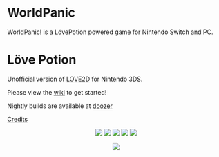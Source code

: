 # WorldPanic
WorldPanic! is a LövePotion powered game for Nintendo Switch and PC.

# Löve Potion

Unofficial version of [LOVE2D](https://love2d.org/) for Nintendo 3DS.

Please view the [wiki](https://github.com/TurtleP/LovePotion/wiki) to get started!

Nightly builds are available at [doozer](https://doozer.io/TurtleP/LovePotion)

[Credits](https://github.com/TurtleP/LovePotion/wiki/Credits)

<p align="center">
    <img src="https://doozer.io/badge/TurtleP/LovePotion/buildstatus/master"/>
    <img src="https://img.shields.io/badge/license-MIT-blue.svg?style=flat-square"/>
    <img src="https://img.shields.io/github/stars/TurtleP/LovePotion.svg?style=flat-square"/>
    <img src="https://img.shields.io/github/issues/TurtleP/LovePotion.svg?style=flat-square"/>
    <img src="https://img.shields.io/badge/version-1.1.0-blue.svg?style=flat-square"/>
</p>

<p align="center">
    <img src="https://i.imgur.com/EcnnNZ5.png"/>
</p>
